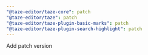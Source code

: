 ```yaml
---
"@taze-editor/taze-core": patch
"@taze-editor/taze": patch
"@taze-editor/taze-plugin-basic-marks": patch
"@taze-editor/taze-plugin-search-highlight": patch
---
```


Add patch version
